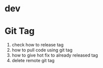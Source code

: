# dev

# Git Tag

1. check how to release tag
2. how to pull code using git tag
3. how to give hot fix to already released tag
4. delete remote git tag
